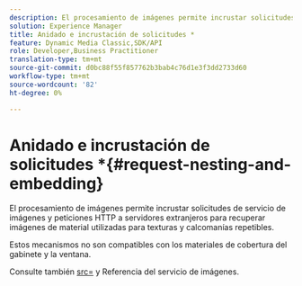 ```yaml
---
description: El procesamiento de imágenes permite incrustar solicitudes de servicio de imágenes y peticiones HTTP a servidores extranjeros para recuperar imágenes de material utilizadas para texturas y calcomanías repetibles.
solution: Experience Manager
title: Anidado e incrustación de solicitudes *
feature: Dynamic Media Classic,SDK/API
role: Developer,Business Practitioner
translation-type: tm+mt
source-git-commit: d0bc88f55f857762b3bab4c76d1e3f3dd2733d60
workflow-type: tm+mt
source-wordcount: '82'
ht-degree: 0%

---
```



# Anidado e incrustación de solicitudes *{#request-nesting-and-embedding}

El procesamiento de imágenes permite incrustar solicitudes de servicio de imágenes y peticiones HTTP a servidores extranjeros para recuperar imágenes de material utilizadas para texturas y calcomanías repetibles.

Estos mecanismos no son compatibles con los materiales de cobertura del gabinete y la ventana.

Consulte también [src=](../../../../../../ir-api/http-protocol/image-rendering-api-ref/c-ir-http-protocol-ref/c-ir-http-protocol-command-reference/r-ir-src.md#reference-62c98abad22149d68d405ed6aaff8272) y Referencia del servicio de imágenes.
